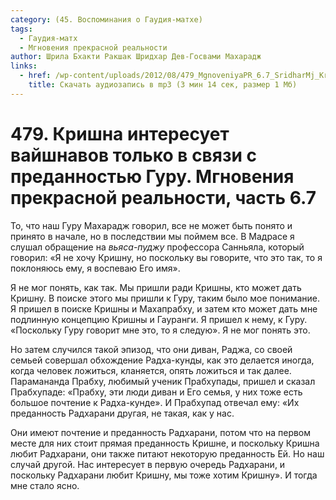 ```yaml
---
category: (45. Воспоминания о Гаудия-матхе)
tags:
  - Гаудия-матх
  - Мгновения прекрасной реальности
author: Шрила Бхакти Ракшак Шридхар Дев-Госвами Махарадж
links:
  - href: /wp-content/uploads/2012/08/479_MgnoveniyaPR_6.7_SridharMj_Krishna_interesuyet_vaishnavov_tolko_v_svyazi_s_predannostyu_Guru.mp3
    title: Скачать аудиозапись в mp3 (3 мин 14 сек, размер 1 Мб)
---
```


# 479. Кришна интересует вайшнавов только в связи с преданностью Гуру. Мгновения прекрасной реальности, часть 6.7

То, что наш Гуру Махарадж говорил, все не может быть понято и принято в начале, но в последствии мы поймем все. В Мадрасе я слушал обращение на *вьяса-пуджу* профессора Санньяла, который говорил: «Я не хочу Кришну, но поскольку вы говорите, что это так, то я поклоняюсь ему, я воспеваю Его имя».

Я не мог понять, как так. Мы пришли ради Кришны, кто может дать Кришну. В поиске этого мы пришли к Гуру, таким было мое понимание. Я пришел в поиске Кришны и Махапрабху, и затем кто может дать мне подлинную концепцию Кришны и Гауранги. Я пришел к нему, к Гуру. «Поскольку Гуру говорит мне это, то я следую». Я не мог понять это.

Но затем случился такой эпизод, что они диван, Раджа, со своей семьей совершал обхождение Радха-кунды, как это делается иногда, когда человек ложиться, кланяется, опять ложиться и так далее. Парамананда Прабху, любимый ученик Прабхупады, пришел и сказал Прабхупаде: «Прабху, эти люди диван и Его семья, у них тоже есть большое почтение к Радха-кунде». И Прабхупад отвечал ему: «Их преданность Радхарани другая, не такая, как у нас.

Они имеют почтение и преданность Радхарани, потом что на первом месте для них стоит прямая преданность Кришне, и поскольку Кришна любит Радхарани, они также питают некоторую преданность Ей. Но наш случай другой. Нас интересует в первую очередь Радхарани, и поскольку Радхарани любит Кришну, мы тоже хотим Кришну». И тогда мне стало ясно.

